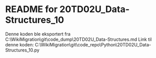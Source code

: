 # README for 20TD02U_Data-Structures_10
Denne koden ble eksportert fra C:\WikiMigration\git\code_dump\20TD02U_Data-Structures.md
Link til denne koden: C:\WikiMigration\git\code_repo\Python\20TD02U_Data-Structures_10.py
